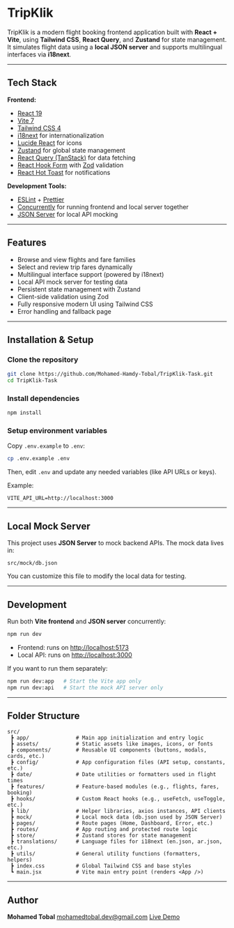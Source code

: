 #  TripKlik

TripKlik is a modern flight booking frontend application built with **React + Vite**, using **Tailwind CSS**, **React Query**, and **Zustand** for state management.
It simulates flight data using a **local JSON server** and supports multilingual interfaces via **i18next**.

---

## Tech Stack

**Frontend:**

* [React 19](https://react.dev/)
* [Vite 7](https://vitejs.dev/)
* [Tailwind CSS 4](https://tailwindcss.com/)
* [i18next](https://www.i18next.com/) for internationalization
* [Lucide React](https://lucide.dev/) for icons
* [Zustand](https://github.com/pmndrs/zustand) for global state management
* [React Query (TanStack)](https://tanstack.com/query/latest) for data fetching
* [React Hook Form](https://react-hook-form.com/) with [Zod](https://zod.dev/) validation
* [React Hot Toast](https://react-hot-toast.com/) for notifications

**Development Tools:**

* [ESLint](https://eslint.org/) + [Prettier](https://prettier.io/)
* [Concurrently](https://www.npmjs.com/package/concurrently) for running frontend and local server together
* [JSON Server](https://github.com/typicode/json-server) for local API mocking

---

## Features

* Browse and view flights and fare families
* Select and review trip fares dynamically
* Multilingual interface support (powered by i18next)
* Local API mock server for testing data
* Persistent state management with Zustand
* Client-side validation using Zod
* Fully responsive modern UI using Tailwind CSS
* Error handling and fallback page

---

## Installation & Setup

### Clone the repository

```bash
git clone https://github.com/Mohamed-Hamdy-Tobal/TripKlik-Task.git
cd TripKlik-Task
```

### Install dependencies

```bash
npm install
```

### Setup environment variables

Copy `.env.example` to `.env`:

```bash
cp .env.example .env
```

Then, edit `.env` and update any needed variables (like API URLs or keys).

Example:

```
VITE_API_URL=http://localhost:3000
```

---

## Local Mock Server

This project uses **JSON Server** to mock backend APIs.
The mock data lives in:

```
src/mock/db.json
```

You can customize this file to modify the local data for testing.

---

## Development

Run both **Vite frontend** and **JSON server** concurrently:

```bash
npm run dev
```

* Frontend: runs on [http://localhost:5173](http://localhost:5173)
* Local API: runs on [http://localhost:3000](http://localhost:3000)

If you want to run them separately:

```bash
npm run dev:app   # Start the Vite app only
npm run dev:api   # Start the mock API server only
```

---

## Folder Structure

```
src/
 ┣ app/               # Main app initialization and entry logic
 ┣ assets/            # Static assets like images, icons, or fonts
 ┣ components/        # Reusable UI components (buttons, modals, cards, etc.)
 ┣ config/            # App configuration files (API setup, constants, etc.)
 ┣ date/              # Date utilities or formatters used in flight times
 ┣ features/          # Feature-based modules (e.g., flights, fares, booking)
 ┣ hooks/             # Custom React hooks (e.g., useFetch, useToggle, etc.)
 ┣ lib/               # Helper libraries, axios instances, API clients
 ┣ mock/              # Local mock data (db.json used by JSON Server)
 ┣ pages/             # Route pages (Home, Dashboard, Error, etc.)
 ┣ routes/            # App routing and protected route logic
 ┣ store/             # Zustand stores for state management
 ┣ translations/      # Language files for i18next (en.json, ar.json, etc.)
 ┣ utils/             # General utility functions (formatters, helpers)
 ┣ index.css          # Global Tailwind CSS and base styles
 ┗ main.jsx           # Vite main entry point (renders <App />)
```

---

## Author

**Mohamed Tobal**
[mohamedtobal.dev@gmail.com](mailto:mohamedtobal.dev@gmail.com)
[Live Demo](https://fly-safely.netlify.app/)
